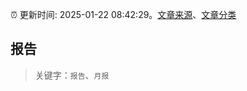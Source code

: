 :alarm_clock: 更新时间: 2025-01-22 08:42:29。[文章来源](/README.md)、[文章分类](/TAGS.md)

## 报告


> 关键字：`报告`、`月报`



